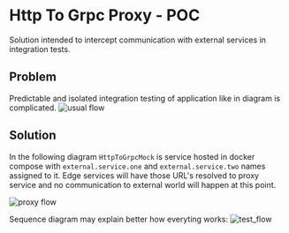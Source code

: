 # Http To Grpc Proxy - POC
Solution intended to intercept communication with external services in integration tests.

## Problem
Predictable and isolated integration testing of application like in diagram is complicated.
![usual flow](https://www.plantuml.com/plantuml/png/XLDDJyCm3BtdLrZSGOBZ3WZ4XxG3HyG1JIXAJHkHn25nsIR4VyTfIcaHWnscok_Px_aZ5vbrujuxw7El7JmxsYeLjNdHBSBHpOun1UsU7YYvvWZU5SZl4SVmISRqPWsUKC3D0OYtj54VivftrYGQqJoLl4qKU0F7_V4vFAw35F7OMCsuMK6Regci1J2IRveMJuNbN__cd5LE9TMa4VsrdHLqpF6RVNQGNJeSsTAdDam9xWLKvMzCgksjm1PpGibA1MA4PDkEWPvXCHLr2Hc7i9-7WJlDOCZxFbWZxULQJypirJMP5v4JD4g20E38o4ORV4D7qMDWXQ4fgZ-rlysASorO9vzvdnbzbPnSmzPofsGyXUaf8U2ko3KmMJ-WCGn0tKeQxhIF3bSrz9MuR6kGiRD5JhI230S1CH6J8NT8SNu7I-7rRuNd-cfGGTdwr5SLzfXpEUB_j9VlHbs6FNoT3IotgMDqHTHIa2SeqbUJZn9Y4bhPvvIbPUX69oipfvu5JTItNJs_oSs5VCcZ_WG0 "usual flow")

## Solution
In the following diagram `HttpToGrpcMock` is service hosted in docker compose with `external.service.one` and `external.service.two` names assigned to it. Edge services will have those URL's resolved to proxy service and no communication to external world will happen at this point.

![proxy flow](https://www.plantuml.com/plantuml/png/VP9FJyCm3CNl-HGM9v3O97RaW2OX_XrscyHXcb2MU9srDEuIjp0XlZjEkp61q7fgxP-VtqiwpMAJj7M09l777jQ1turfhDlQ2k5YHYvnnjIHmtm1dmRqMJmcZhA4KJkwWyLB54mrUhA2orkeKkC6wbVZ03_u2c-KgdVdcSd03D0mTEW-YpHpVj8jCtPRnJPQE76Jyzm0_kcPhrFYOgXALeZZsnopv6FcGjy7mZvu-6T3KOai22iMuHfu3QSPyxh12D8BfZPUW-lBu3X6T5eKFbn0e8vY1HGpUGIlofWKgnkz1cEZXuGEgKFLmLshWcMKf9yczD2HxU-W58GTXt5l0oX3cxKlR33QLL2Vv4d5IbGRoeesakkJGsRGAC0nx7_MN1ujNe6pqQomE27iL7FLYdxaXcDMN-fKIb5FTAoxV3aKOwRwfh_PDm00 "proxy flow")

Sequence diagram may explain better how everyting works:
![test_flow](https://www.plantuml.com/plantuml/png/TLFBSi8m3BpxA_G3b7iE7JgTFZWmxRJv0U48ui6nKbk1ylUL4mWaCxqfahMxMYch91YbQxmnhGREkXQ3G4b99ectsDfdxoXCqw-HPvcNQa-JnBj8MtBktx0z69EXOR5u77eB-FpuBc6PA5JBbfLrhDye2t0XIUoiW32Sq0diECAIVeLYGB-qwBtfyK0RiuG2rc4eWkMcwOApA8w3oSNyQ2ghW5g_JM0XY6vV2_1k6AMiNJWaS0aoYGjxG2iTUdCbXqJnw2mPdI3tcoaop2RPQppZcJcq3Zi6t78d4CcIErAbmK-NLw8oTF8JnagJweLeCetCDvxCskzmS7FuAE0fgLWPqQx5UtrPGa-OMWvfZZcJEXzrDBztSx3wkkdPq4FkgwUfigrRL8HTlyC6pw2lOKiGr86KC9xr1A3H-z0r94eFPeDdBUibdBZpLNvQeU1MYz2r6XBeXIHkIEgCxjs1G6gKqQpBkOpUg1JsHxexHMWZDquz-CV4YqDcfGtw1_q1 "test_flow")
